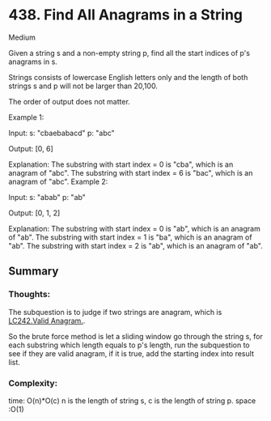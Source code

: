 # 438. Find All Anagrams in a String

Medium


Given a string s and a non-empty string p, find all the start indices of p's anagrams in s.

Strings consists of lowercase English letters only and the length of both strings s and p will not be larger than 20,100.

The order of output does not matter.

Example 1:

Input:
s: "cbaebabacd" p: "abc"

Output:
[0, 6]

Explanation:
The substring with start index = 0 is "cba", which is an anagram of "abc".
The substring with start index = 6 is "bac", which is an anagram of "abc".
Example 2:

Input:
s: "abab" p: "ab"

Output:
[0, 1, 2]

Explanation:
The substring with start index = 0 is "ab", which is an anagram of "ab".
The substring with start index = 1 is "ba", which is an anagram of "ab".
The substring with start index = 2 is "ab", which is an anagram of "ab".

## Summary

### Thoughts:

The subquestion is to judge if two strings are anagram, which is [LC242.Valid Anagram.](https://leetcode.com/problems/valid-anagram/).

So the brute force method is let a sliding window go through the string s, for each substring which length equals to p's length, run the subquestion to see if they are valid anagram, if it is true, add the starting index into result list.

### Complexity:

time: O(n)*O(c) n is the length of string s, c is the length of string p.
space :O(1)
